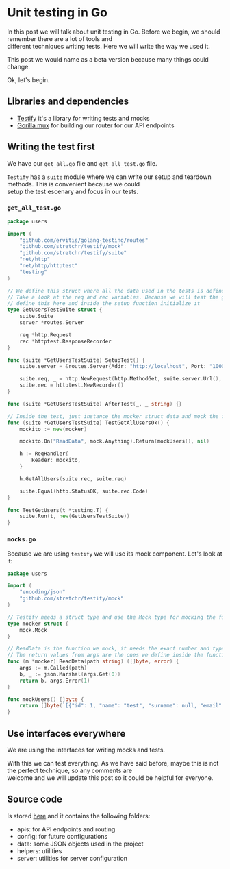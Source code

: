 # Unit testing in Go

In this post we will talk about unit testing in Go. Before we begin, we should remember there are a lot of tools and  
different techniques writing tests. Here we will write the way we used it.

This post we would name as a beta version because many things could change.

Ok, let's begin.

## Libraries and dependencies

- [Testify](https://github.com/stretchr/testify) it's a library for writing tests and mocks
- [Gorilla mux](https://github.com/gorilla/mux) for building our router for our API endpoints

## Writing the test first

We have our `get_all.go` file and `get_all_test.go` file.

`Testify` has a `suite` module where we can write our setup and teardown methods. This is convenient because we could  
setup the test escenary and focus in our tests.

### `get_all_test.go`

```go
package users

import (
	"github.com/ervitis/golang-testing/routes"
	"github.com/stretchr/testify/mock"
	"github.com/stretchr/testify/suite"
	"net/http"
	"net/http/httptest"
	"testing"
)

// We define this struct where all the data used in the tests is defined  
// Take a look at the req and rec variables. Because we will test the get_all functionality we can  
// define this here and inside the setup function initialize it
type GetUsersTestSuite struct {
	suite.Suite
	server *routes.Server

	req *http.Request
	rec *httptest.ResponseRecorder
}

func (suite *GetUsersTestSuite) SetupTest() {
	suite.server = &routes.Server{Addr: "http://localhost", Port: "10000"}

	suite.req, _ = http.NewRequest(http.MethodGet, suite.server.Url(), nil)
	suite.rec = httptest.NewRecorder()
}

func (suite *GetUsersTestSuite) AfterTest(_, _ string) {}

// Inside the test, just instance the mocker struct data and mock the function used inside the request handler
func (suite *GetUsersTestSuite) TestGetAllUsersOk() {
	mockito := new(mocker)

	mockito.On("ReadData", mock.Anything).Return(mockUsers(), nil)

	h := ReqHandler{
		Reader: mockito,
	}

	h.GetAllUsers(suite.rec, suite.req)

	suite.Equal(http.StatusOK, suite.rec.Code)
}

func TestGetUsers(t *testing.T) {
	suite.Run(t, new(GetUsersTestSuite))
}
```

### `mocks.go`

Because we are using `testify` we will use its mock component. Let's look at it:

```go
package users

import (
	"encoding/json"
	"github.com/stretchr/testify/mock"
)

// Testify needs a struct type and use the Mock type for mocking the functions
type mocker struct {
	mock.Mock
}

// ReadData is the function we mock, it needs the exact number and type of parameters and also the return values too
// The return values from args are the ones we define inside the function Return() used in the test before.
func (m *mocker) ReadData(path string) ([]byte, error) {
	args := m.Called(path)
	b, _ := json.Marshal(args.Get(0))
	return b, args.Error(1)
}

func mockUsers() []byte {
	return []byte(`[{"id": 1, "name": "test", "surname": null, "email": "test@test.com", "gender": null, "country": "Spain"}]`)
}
```

## Use interfaces everywhere

We are using the interfaces for writing mocks and tests.  

With this we can test everything. As we have said before, maybe this is not the perfect technique, so any comments are  
welcome and we will update this post so it could be helpful for everyone.

## Source code

Is stored [here](https://github.com/ervitis/golang-testing) and it contains the following folders:

- apis: for API endpoints and routing
- config: for future configurations
- data: some JSON objects used in the project
- helpers: utilities
- server: utilities for server configuration